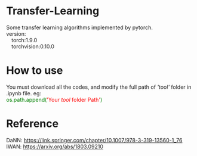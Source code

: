 # Transfer-Learning
Some transfer learning algorithms implemented by pytorch.<br>
version:<br>
&ensp;&ensp;torch:1.9.0<br>
&ensp;&ensp;torchvision:0.10.0
# How to use
You must download all the codes, and modify the full path of <i>'tool'</i> folder in .ipynb file. eg:<br>
<span style='color:green'>os.path.append(<span style='color:red'>'Your <i>tool</i> folder Path'</span>)<span>
# Reference
DaNN:<herf> https://link.springer.com/chapter/10.1007/978-3-319-13560-1_76 </herf> <br>
IWAN:<herf> https://arxiv.org/abs/1803.09210 </herf>
